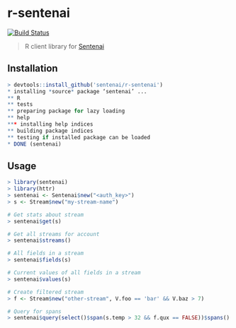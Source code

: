 # r-sentenai

[![Build Status](https://travis-ci.org/Sentenai/r-sentenai.svg?branch=master)](https://travis-ci.org/Sentenai/r-sentenai)

> R client library for [Sentenai](http://sentenai.com/)

## Installation

```R
> devtools::install_github('sentenai/r-sentenai')
* installing *source* package ‘sentenai’ ...
** R
** tests
** preparing package for lazy loading
** help
*** installing help indices
** building package indices
** testing if installed package can be loaded
* DONE (sentenai)
```

## Usage

```R
> library(sentenai)
> library(httr)
> sentenai <- Sentenai$new("<auth_key>")
> s <- Stream$new("my-stream-name")

# Get stats about stream
> sentenai$get(s)

# Get all streams for account
> sentenai$streams()

# All fields in a stream
> sentenai$fields(s)

# Current values of all fields in a stream
> sentenai$values(s)

# Create filtered stream
> f <- Stream$new("other-stream", V.foo == 'bar' && V.baz > 7)

# Query for spans
> sentenai$query(select()$span(s.temp > 32 && f.qux == FALSE))$spans()
```
